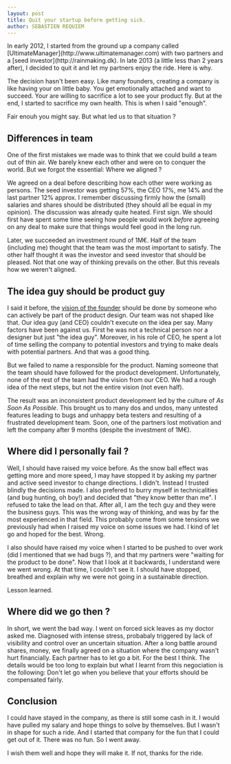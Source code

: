 ```yaml
---
layout: post
title: Quit your startup before getting sick.
author: SEBASTIEN REQUIEM
---
```


<p class="into">In early 2012, I started from the ground up a company called [UltimateManager](http://www.ultimatemanager.com) with two partners and a [seed investor](http://rainmaking.dk). In late 2013 (a little less than 2 years after), I decided to quit it and let my partners enjoy the ride. Here is why.</p>

The decision hasn't been easy. Like many founders, creating a company is like having your on little baby. You get emotionally attached and want to succeed. Your are willing to sacrifice a lot to see your product fly. But at the end, I started to sacrifice my own health. This is when I said "enough".

Fair enouh you might say. But what led us to that situation ?

## Differences in team ##

One of the first mistakes we made was to think that we could build a team out of thin air. We barely knew each other and were on to conquer the world. But we forgot the essential: Where we aligned ?

We agreed on a deal before describing how each other were working as persons. The seed investor was getting 57%, the CEO 17%, me 14% and the last partner 12% approx. I remember discussing firmly how the (small) salaries and shares should be distributed (they should all be equal in my opinion). The discussion was already quite heated. First sign. We should first have spent some time seeing how people would work _before_ agreeing on any deal to make sure that things would feel good in the long run.

Later, we succeeded an investment round of 1M€. Half of the team (including me) thought that the team was the most important to satisfy. The other half thought it was the investor and seed investor that should be pleased. Not that one way of thinking prevails on the other. But this reveals how we weren't aligned.

## The idea guy should be product guy ##

I said it before, the [vision of the founder](http://sebastien.requiem.fr/2013/10/14/the-founder-and-the-vision.html) should be done by someone who can actively be part of the product design. Our team was not shaped like that. Our idea guy (and CEO) couldn't execute on the idea per say. Many factors have been against us. First he was not a technical person nor a designer but just "the idea guy". Moreover, in his role of CEO, he spent a lot of time selling the company to potential investors and trying to make deals with potential partners. And that was a good thing.

But we failed to name a responsible for the product. Naming someone that the team should have followed for the product development. Unfortunately, none of the rest of the team had the vision from our CEO. We had a rough idea of the next steps, but not the entire vision (not even half).

The result was an inconsistent product development led by the culture of _As Soon As Possible_. This brought us to many dos and undos, many untested features leading to bugs and unhappy beta testers and resulting of a frustrated development team. Soon, one of the partners lost motivation and left the company after 9 months (despite the investment of 1M€).

## Where did I personally fail ? ##

Well, I should have raised my voice before. As the snow ball effect was getting more and more speed, I may have stopped it by asking my partner and active seed investor to change directions. I didn't. Instead I trusted blindly the decisions made. I also prefered to burry myself in technicalities (and bug hunting, oh boy!) and decided that "they know better than me". I refused to take the lead on that. After all, I am the tech guy and they were the business guys. This was the wrong way of thinking, and was by far the most experienced in that field. This probably come from some tensions we previously had when I raised my voice on some issues we had. I kind of let go and hoped for the best. Wrong.

I also should have raised my voice when I started to be pushed to over work (did I mentioned that we had bugs ?), and that my partners were "waiting for the product to be done". Now that I look at it backwards, I understand were we went wrong. At that time, I couldn't see it. I should have stopped, breathed and explain why we were not going in a sustainable direction.

Lesson learned.

## Where did we go then ? ##

In short, we went the bad way. I went on forced sick leaves as my doctor asked me. Diagnosed with intense stress, probabaly triggered by lack of visibility and control over an uncertain situation. After a long battle around shares, money, we finally agreed on a situation where the company wasn't hurt financially. Each partner has to let go a bit. For the best I think. The details would be too long to explain but what I learnt from this negociation is the following: Don't let go when you believe that your efforts should be compensated fairly.

## Conclusion ##

I could have stayed in the company, as there is still some cash in it. I would have pulled my salary and hope things to solve by themselves. But I wasn't in shape for such a ride. And I started that company for the fun that I could get out of it. There was no fun. So I went away.


I wish them well and hope they will make it. If not, thanks for the ride.
